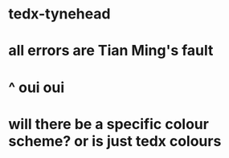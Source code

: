 # tedx-tynehead
# all errors are Tian Ming's fault
# ^ oui oui
# will there be a specific colour scheme? or is just tedx colours